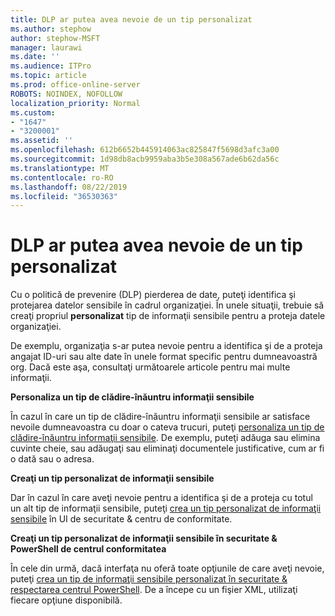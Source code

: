 ```yaml
---
title: DLP ar putea avea nevoie de un tip personalizat
ms.author: stephow
author: stephow-MSFT
manager: laurawi
ms.date: ''
ms.audience: ITPro
ms.topic: article
ms.prod: office-online-server
ROBOTS: NOINDEX, NOFOLLOW
localization_priority: Normal
ms.custom:
- "1647"
- "3200001"
ms.assetid: ''
ms.openlocfilehash: 612b6652b445914063ac825847f5698d3afc3a00
ms.sourcegitcommit: 1d98db8acb9959aba3b5e308a567ade6b62da56c
ms.translationtype: MT
ms.contentlocale: ro-RO
ms.lasthandoff: 08/22/2019
ms.locfileid: "36530363"
---
```

# <a name="dlp-might-need-a-custom-type"></a>DLP ar putea avea nevoie de un tip personalizat

Cu o politică de prevenire (DLP) pierderea de date, puteţi identifica şi protejarea datelor sensibile în cadrul organizaţiei. În unele situaţii, trebuie să creaţi propriul **personalizat** tip de informaţii sensibile pentru a proteja datele organizaţiei.

De exemplu, organizaţia s-ar putea nevoie pentru a identifica şi de a proteja angajat ID-uri sau alte date în unele format specific pentru dumneavoastră org. Dacă este aşa, consultaţi următoarele articole pentru mai multe informaţii.
  
 **Personaliza un tip de clădire-înăuntru informaţii sensibile**
  
În cazul în care un tip de clădire-înăuntru informaţii sensibile ar satisface nevoile dumneavoastra cu doar o cateva trucuri, puteţi [personaliza un tip de clădire-înăuntru informaţii sensibile](https://docs.microsoft.com/office365/securitycompliance/customize-a-built-in-sensitive-information-type). De exemplu, puteţi adăuga sau elimina cuvinte cheie, sau adăugaţi sau eliminaţi documentele justificative, cum ar fi o dată sau o adresa.
  
 **Creaţi un tip personalizat de informaţii sensibile**
  
Dar în cazul în care aveţi nevoie pentru a identifica şi de a proteja cu totul un alt tip de informaţii sensibile, puteţi [crea un tip personalizat de informaţii sensibile](https://docs.microsoft.com/office365/securitycompliance/create-a-custom-sensitive-information-type) în UI de securitate & centru de conformitate.
  
**Creaţi un tip personalizat de informaţii sensibile în securitate & PowerShell de centrul conformitatea**

În cele din urmă, dacă interfaţa nu oferă toate opţiunile de care aveţi nevoie, puteţi [crea un tip de informaţii sensibile personalizat în securitate & respectarea centrul PowerShell](https://docs.microsoft.com/office365/securitycompliance/create-a-custom-sensitive-information-type-in-scc-powershell). De a începe cu un fişier XML, utilizaţi fiecare opţiune disponibilă.
